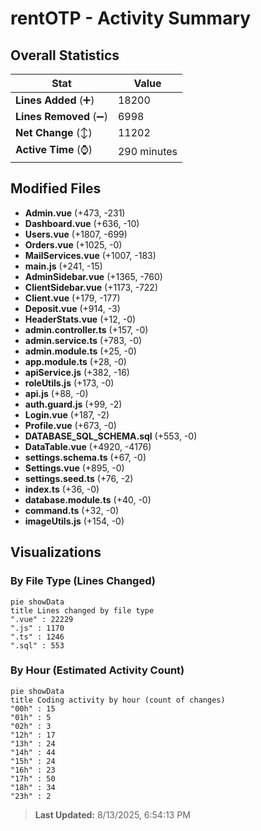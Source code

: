 # rentOTP - Activity Summary 

## Overall Statistics

| Stat                   | Value                                                             |
| ---------------------- | ----------------------------------------------------------------- |
| **Lines Added** (➕)   | 18200                                          |
| **Lines Removed** (➖) | 6998                                        |
| **Net Change** (↕)    | 11202                |
| **Active Time** (⌚)   | 290 minutes |


## Modified Files
- **Admin.vue** (+473, -231)
- **Dashboard.vue** (+636, -10)
- **Users.vue** (+1807, -699)
- **Orders.vue** (+1025, -0)
- **MailServices.vue** (+1007, -183)
- **main.js** (+241, -15)
- **AdminSidebar.vue** (+1365, -760)
- **ClientSidebar.vue** (+1173, -722)
- **Client.vue** (+179, -177)
- **Deposit.vue** (+914, -3)
- **HeaderStats.vue** (+12, -0)
- **admin.controller.ts** (+157, -0)
- **admin.service.ts** (+783, -0)
- **admin.module.ts** (+25, -0)
- **app.module.ts** (+28, -0)
- **apiService.js** (+382, -16)
- **roleUtils.js** (+173, -0)
- **api.js** (+88, -0)
- **auth.guard.js** (+99, -2)
- **Login.vue** (+187, -2)
- **Profile.vue** (+673, -0)
- **DATABASE_SQL_SCHEMA.sql** (+553, -0)
- **DataTable.vue** (+4920, -4176)
- **settings.schema.ts** (+67, -0)
- **Settings.vue** (+895, -0)
- **settings.seed.ts** (+76, -2)
- **index.ts** (+36, -0)
- **database.module.ts** (+40, -0)
- **command.ts** (+32, -0)
- **imageUtils.js** (+154, -0)

## Visualizations

### By File Type (Lines Changed)

```mermaid
pie showData
title Lines changed by file type
".vue" : 22229
".js" : 1170
".ts" : 1246
".sql" : 553
```

### By Hour (Estimated Activity Count)

```mermaid
pie showData
title Coding activity by hour (count of changes)
"00h" : 15
"01h" : 5
"02h" : 3
"12h" : 17
"13h" : 24
"14h" : 44
"15h" : 24
"16h" : 23
"17h" : 50
"18h" : 34
"23h" : 2
```


> **Last Updated:** 8/13/2025, 6:54:13 PM